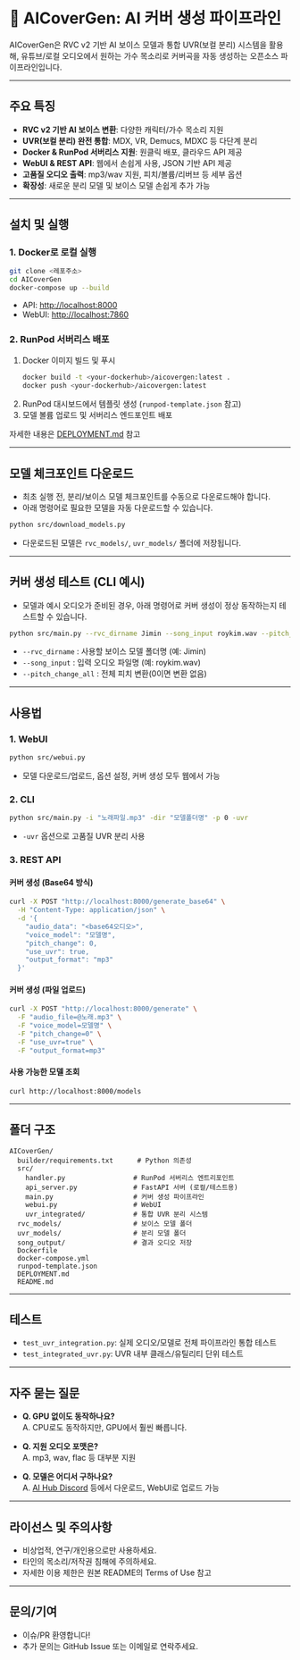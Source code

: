 # 🎤 AICoverGen: AI 커버 생성 파이프라인

AICoverGen은 RVC v2 기반 AI 보이스 모델과 통합 UVR(보컬 분리) 시스템을 활용해, 유튜브/로컬 오디오에서 원하는 가수 목소리로 커버곡을 자동 생성하는 오픈소스 파이프라인입니다.

---

## 주요 특징

- **RVC v2 기반 AI 보이스 변환**: 다양한 캐릭터/가수 목소리 지원
- **UVR(보컬 분리) 완전 통합**: MDX, VR, Demucs, MDXC 등 다단계 분리
- **Docker & RunPod 서버리스 지원**: 원클릭 배포, 클라우드 API 제공
- **WebUI & REST API**: 웹에서 손쉽게 사용, JSON 기반 API 제공
- **고품질 오디오 출력**: mp3/wav 지원, 피치/볼륨/리버브 등 세부 옵션
- **확장성**: 새로운 분리 모델 및 보이스 모델 손쉽게 추가 가능

---

## 설치 및 실행

### 1. Docker로 로컬 실행

```bash
git clone <레포주소>
cd AICoverGen
docker-compose up --build
```
- API: [http://localhost:8000](http://localhost:8000)
- WebUI: [http://localhost:7860](http://localhost:7860)

### 2. RunPod 서버리스 배포

1. Docker 이미지 빌드 및 푸시
    ```bash
    docker build -t <your-dockerhub>/aicovergen:latest .
    docker push <your-dockerhub>/aicovergen:latest
    ```
2. RunPod 대시보드에서 템플릿 생성 (`runpod-template.json` 참고)
3. 모델 볼륨 업로드 및 서버리스 엔드포인트 배포

자세한 내용은 [DEPLOYMENT.md](DEPLOYMENT.md) 참고

---

## 모델 체크포인트 다운로드

- 최초 실행 전, 분리/보이스 모델 체크포인트를 수동으로 다운로드해야 합니다.
- 아래 명령어로 필요한 모델을 자동 다운로드할 수 있습니다.

```bash
python src/download_models.py
```
- 다운로드된 모델은 `rvc_models/`, `uvr_models/` 폴더에 저장됩니다.

---

## 커버 생성 테스트 (CLI 예시)

- 모델과 예시 오디오가 준비된 경우, 아래 명령어로 커버 생성이 정상 동작하는지 테스트할 수 있습니다.

```bash
python src/main.py --rvc_dirname Jimin --song_input roykim.wav --pitch_change_all 0
```
- `--rvc_dirname` : 사용할 보이스 모델 폴더명 (예: Jimin)
- `--song_input` : 입력 오디오 파일명 (예: roykim.wav)
- `--pitch_change_all` : 전체 피치 변환(0이면 변환 없음)

---

## 사용법

### 1. WebUI

```bash
python src/webui.py
```
- 모델 다운로드/업로드, 옵션 설정, 커버 생성 모두 웹에서 가능

### 2. CLI

```bash
python src/main.py -i "노래파일.mp3" -dir "모델폴더명" -p 0 -uvr
```
- `-uvr` 옵션으로 고품질 UVR 분리 사용

### 3. REST API

#### 커버 생성 (Base64 방식)
```bash
curl -X POST "http://localhost:8000/generate_base64" \
  -H "Content-Type: application/json" \
  -d '{
    "audio_data": "<base64오디오>",
    "voice_model": "모델명",
    "pitch_change": 0,
    "use_uvr": true,
    "output_format": "mp3"
  }'
```


#### 커버 생성 (파일 업로드)
```bash
curl -X POST "http://localhost:8000/generate" \
  -F "audio_file=@노래.mp3" \
  -F "voice_model=모델명" \
  -F "pitch_change=0" \
  -F "use_uvr=true" \
  -F "output_format=mp3"
```

#### 사용 가능한 모델 조회
```bash
curl http://localhost:8000/models
```

---

## 폴더 구조

```
AICoverGen/
  builder/requirements.txt      # Python 의존성
  src/
    handler.py                 # RunPod 서버리스 엔트리포인트
    api_server.py              # FastAPI 서버 (로컬/테스트용)
    main.py                    # 커버 생성 파이프라인
    webui.py                   # WebUI
    uvr_integrated/            # 통합 UVR 분리 시스템
  rvc_models/                  # 보이스 모델 폴더
  uvr_models/                  # 분리 모델 폴더
  song_output/                 # 결과 오디오 저장
  Dockerfile
  docker-compose.yml
  runpod-template.json
  DEPLOYMENT.md
  README.md
```

---

## 테스트

- `test_uvr_integration.py`: 실제 오디오/모델로 전체 파이프라인 통합 테스트
- `test_integrated_uvr.py`: UVR 내부 클래스/유틸리티 단위 테스트

---

## 자주 묻는 질문

- **Q. GPU 없이도 동작하나요?**  
  A. CPU로도 동작하지만, GPU에서 훨씬 빠릅니다.

- **Q. 지원 오디오 포맷은?**  
  A. mp3, wav, flac 등 대부분 지원

- **Q. 모델은 어디서 구하나요?**  
  A. [AI Hub Discord](https://discord.gg/aihub) 등에서 다운로드, WebUI로 업로드 가능

---

## 라이선스 및 주의사항

- 비상업적, 연구/개인용으로만 사용하세요.
- 타인의 목소리/저작권 침해에 주의하세요.
- 자세한 이용 제한은 원본 README의 Terms of Use 참고

---

## 문의/기여

- 이슈/PR 환영합니다!
- 추가 문의는 GitHub Issue 또는 이메일로 연락주세요.
